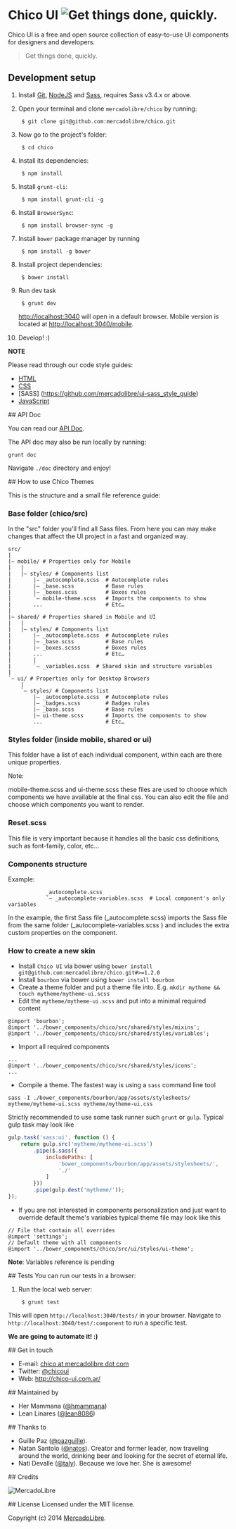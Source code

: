 # Chico UI  ![Get things done, quickly.](http://isitmaintained.com/badge/resolution/mercadolibre/chico.svg "Get things done, quickly.")

Chico UI is a free and open source collection of easy-to-use UI components for designers and developers.


> Get things done, quickly.

## Development setup

1. Install [Git](http://git-scm.com/), [NodeJS](http://nodejs.org/) and [Sass](http://sass-lang.com/install), requires Sass v3.4.x or above.
2. Open your terminal and clone `mercadolibre/chico` by running:

        $ git clone git@github.com:mercadolibre/chico.git

3. Now go to the project's folder:

        $ cd chico

4. Install its dependencies:

        $ npm install

5. Install `grunt-cli`:

        $ npm install grunt-cli -g

6. Install `BrowserSync`:

        $ npm install browser-sync -g

7. Install `bower` package manager by running

        $ npm install -g bower

8. Install project dependencies:

        $ bower install

9. Run dev task

        $ grunt dev

    [http://localhost:3040](http://localhost:3040/) will open in a default browser. Mobile version is located at [http://localhost:3040/mobile](http://localhost:3040/mobile).

10. Develop! :)

**NOTE**

Please read through our code style guides:
- [HTML](https://github.com/mercadolibre/html-style-guide)
- [CSS](https://github.com/mercadolibre/css-style-guide)
- [SASS] (https://github.com/mercadolibre/ui-sass_style_guide)
- [JavaScript](https://github.com/mercadolibre/javascript-style-guide)

## API Doc

You can read our [API Doc](http://chico.mercadolibre.com/).

The API doc may also be run locally by running:

    grunt doc

Navigate `./doc` directory and enjoy!

## How to use Chico Themes

This is the structure and a small file reference guide:

### Base folder (chico/src)

In the "src" folder you'll find all Sass files. From here you can may make changes that affect the UI project in a fast and organized way.

```
src/
|
|– mobile/ # Properties only for Mobile 
|   |
|   |– styles/ # Components list
|       |– _autocomplete.scss  # Autocomplete rules
|       |– _base.scss          # Base rules
|       |– _boxes.scss         # Boxes rules
|       `– mobile-theme.scss   # Imports the components to show
|       ...                    # Etc…
|   
|– shared/ # Properties shared in Mobile and UI
|   |
|   |– styles/ # Components list
|       |– _autocomplete.scss  # Autocomplete rules
|       |– _base.scss          # Base rules
|       |– _boxes.scsss        # Boxes rules
|       ...                    # Etc…
|       |
|       `– _variables.scss  # Shared skin and structure variables
|
`– ui/ # Properties only for Desktop Browsers
    |
    `– styles/ # Components list
        |– _autocomplete.scss  # Autocomplete rules
        |– _badges.scss        # Badges rules
        |– _base.scss          # Base rules
        |– ui-theme.scss       # Imports the components to show
        ...                    # Etc…
```

### Styles folder (inside mobile, shared or ui)

This folder have a list of each individual component, within each are there unique properties.

Note:

mobile-theme.scss and ui-theme.scss these files are used to choose which components we have available at the final css. You can also edit the file and choose which components you want to render.

### Reset.scss

This file is very important because it handles all the basic css definitions, such as font-family, color, etc...

### Components structure

Example:

```
            _autocomplete.scss
            `– _autocomplete-variables.scss  # Local component's only variables
```

In the example, the first Sass file (_autocomplete.scss) imports the Sass file from the same folder (_autocomplete-variables.scss ) and includes the extra custom properties on the component.

### How to create a new skin

  * Install `Chico UI` via bower using `bower install git@github.com:mercadolibre/chico.git#>=1.2.0`
  * Install `bourbon` via bower using `bower install bourbon`
  * Create a theme folder and put a theme file into. E.g. `mkdir mytheme && touch mytheme/mytheme-ui.scss`
  * Edit the `mytheme/mytheme-ui.scss` and put into a minimal required content

```
@import 'bourbon';
@import '../bower_components/chico/src/shared/styles/mixins';
@import '../bower_components/chico/src/shared/styles/variables';
```

  * Import all required components

```
...
@import '../bower_components/chico/src/shared/styles/icons';
...
```

  * Compile a theme. The fastest way is using a `sass` command line tool

```sass -I ./bower_components/bourbon/app/assets/stylesheets/ mytheme/mytheme-ui.scss mytheme/mytheme-ui.css```

Strictly recommended to use some task runner such `grunt` or `gulp`. Typical gulp task may look like

```js
gulp.task('sass:ui', function () {
    return gulp.src('mytheme/mytheme-ui.scss')
        .pipe($.sass({
            includePaths: [
                'bower_components/bourbon/app/assets/stylesheets/',
                './'
            ]
        }))
        .pipe(gulp.dest('mytheme/'));
});
```
  * If you are not interested in components personalization and just want to override default theme's variables
    typical theme file may look like this

```
// File that contain all overrides
@import 'settings';
// Default theme with all components
@import '../bower_components/chico/src/ui/styles/ui-theme';
```

**Note**: Variables reference is pending


## Tests
You can run our tests in a browser:

1. Run the local web server:

        $ grunt test
        
This will open `http://localhost:3040/tests/` in your browser. Navigate to `http://localhost:3040/test/:component` to run a specific test.

**We are going to automate it! :)**


## Get in touch

- E-mail: [chico at mercadolibre dot com](mailto:chico@mercadolibre.com)
- Twitter: [@chicoui](https://twitter.com/chicoui)
- Web: http://chico-ui.com.ar/

## Maintained by

- Her Mammana ([@hmammana](https://twitter.com/hmammana))
- Lean Linares ([@lean8086](https://twitter.com/lean8086))

## Thanks to

- Guille Paz ([@pazguille](https://twitter.com/pazguille)).
- Natan Santolo ([@natos](https://twitter.com/natos)). Creator and former leader, now traveling around the world, drinking beer and looking for the secret of eternal life.
- Nati Devalle ([@taly](https://twitter.com/taly)). Because we love her. She is awesome!


## Credits

![MercadoLibre](http://static.mlstatic.com/org-img/chico/img/logo-mercadolibre-new.png)

## License
Licensed under the MIT license.

Copyright (c) 2014 [MercadoLibre](http://github.com/mercadolibre).

